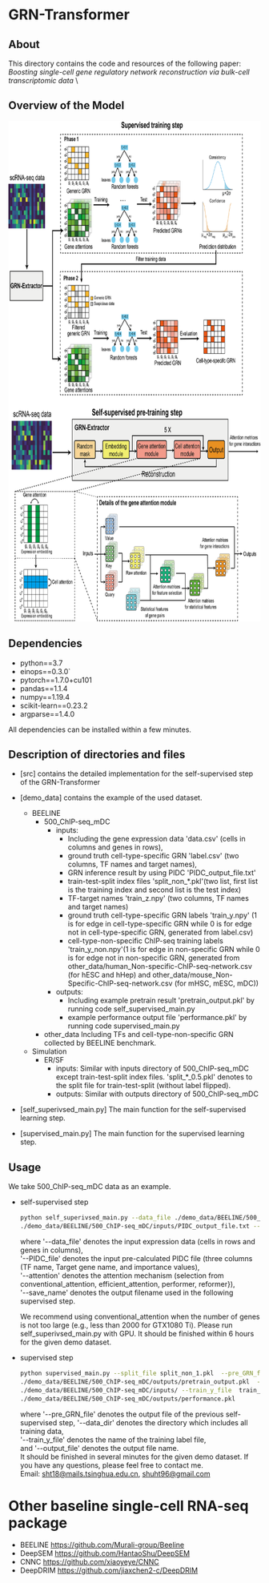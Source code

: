 # GRN-Transformer

## About
This directory contains the code and resources of the following paper:
<i> Boosting single-cell gene regulatory network reconstruction via bulk-cell transcriptomic data </i>\


## Overview of the Model

<p align="center">
<img  src="Figure1_github.png" width="800" height="1000" > 
</p>

## Dependencies
- python==3.7
- einops==0.3.0`
- pytorch==1.7.0+cu101
- pandas==1.1.4
- numpy==1.19.4
- scikit-learn==0.23.2
- argparse==1.4.0

All dependencies can be installed within a few minutes.

## Description of directories and files
- [src] contains the detailed implementation for the self-supervised step of the GRN-Transformer
- [demo_data] contains the example of the used dataset.
    - BEELINE
        - 500_ChIP-seq_mDC
            - inputs:
                - Including the gene expression data 'data.csv' (cells in columns and genes in rows),
                - ground truth cell-type-specific GRN 'label.csv' (two columns, TF names and target names), 
                - GRN inference result by using PIDC 'PIDC_output_file.txt'
                - train-test-split index files 'split_non_*.pkl'(two list, first list is the training index and second list is the test index) 
                - TF-target names 'train_z.npy' (two columns, TF names and target names)
                - ground truth cell-type-specific GRN labels 'train_y.npy' (1 is for edge in cell-type-specific GRN while 0 is for edge not in cell-type-specific GRN, generated from label.csv)
                - cell-type-non-specific ChIP-seq training labels 'train_y_non.npy'(1 is for edge in non-specific GRN while 0 is for edge not in non-specific GRN, generated from other_data/human_Non-specific-ChIP-seq-network.csv (for hESC and hHep) and other_data/mouse_Non-Specific-ChIP-seq-network.csv (for mHSC, mESC, mDC))
            - outputs: 
                - Including example pretrain result 'pretrain_output.pkl' by running code self_supervised_main.py 
                - example performance output file 'performance.pkl' by running code supervised_main.py
        - other_data Including TFs and cell-type-non-specific GRN collected by BEELINE benchmark.
    - Simulation 
        - ER/SF
            - inputs:  Similar with inputs directory of 500_ChIP-seq_mDC except train-test-split index files. 
            'split\_\*\_0.5.pkl' denotes to the split file for train-test-split (without label flipped). 
            - outputs: Similar with outputs directory of 500_ChIP-seq_mDC 

- [self_superivsed_main.py]  The main function for the self-supervised learning step.

- [supervised_main.py] The main function for the supervised learning step.

## Usage
We take 500_ChIP-seq_mDC data as an example.

- self-supervised step
    ```sh
    python self_superivsed_main.py --data_file ./demo_data/BEELINE/500_ChIP-seq_mDC/inputs/data.csv --PIDC_file  
    ./demo_data/BEELINE/500_ChIP-seq_mDC/inputs/PIDC_output_file.txt --save_name pretrain_output --attention conventional_attention
    ```
    where '--data_file' denotes the input expression data (cells in rows and genes in columns), \
    '--PIDC_file' denotes the input pre-calculated PIDC file (three columns (TF name, Target gene name, and importance values), \
    '--attention' denotes the attention mechanism (selection from conventional_attention, efficient_attention, performer, reformer}), \
    '--save_name' denotes the output filename used in the following supervised step.
    
    We recommend using conventional_attention when the number of genes is not too large (e.g., less than 2000 for 
    GTX1080 Ti). Please run self_superivsed_main.py with GPU.
    It should be finished within 6 hours for the given demo dataset.  
    
- supervised step 
    ```sh
    python supervised_main.py --split_file split_non_1.pkl  --pre_GRN_file  
    ./demo_data/BEELINE/500_ChIP-seq_mDC/outputs/pretrain_output.pkl  --data_dir 
    ./demo_data/BEELINE/500_ChIP-seq_mDC/inputs/ --train_y_file  train_y_non.npy --output_file 
    ./demo_data/BEELINE/500_ChIP-seq_mDC/outputs/performance.pkl
    ```
  where '--pre_GRN_file' denotes the output file of the previous self-supervised step,
  '--data_dir' denotes the directory which includes all training data,\
  '--train_y_file' denotes the name of the training label file,\
  and '--output_file' denotes the output file name.\
  It should be finished in several minutes 
for the given demo dataset. 
If you have any questions, please feel free to contact me. \
Email: sht18@mails.tsinghua.edu.cn, shuht96@gmail.com
 
 # Other baseline single-cell RNA-seq package 
 - BEELINE https://github.com/Murali-group/Beeline
 - DeepSEM https://github.com/HantaoShu/DeepSEM
 - CNNC https://github.com/xiaoyeye/CNNC
 - DeepDRIM https://github.com/jiaxchen2-c/DeepDRIM
